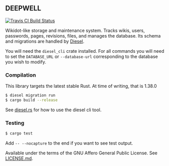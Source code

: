 ## DEEPWELL
[![Travis CI Build Status](https://travis-ci.org/Nu-SCPTheme/deepwell.svg?branch=master)](https://travis-ci.org/Nu-SCPTheme/deepwell)

Wikidot-like storage and maintenance system. Tracks wikis, users, passwords, pages, revisions, files, and manages the database. Its schema and migrations are handled by [Diesel](https://diesel.rs/).

You will need the `diesel_cli` crate installed. For all commands you will need to set the
`DATABASE_URL` or `--database-url` corresponding to the database you wish to modify.

### Compilation
This library targets the latest stable Rust. At time of writing, that is 1.38.0

```sh
$ diesel migration run
$ cargo build --release
```

See [diesel.rs](https://diesel.rs/guides/getting-started/) for how to use the diesel cli tool.

### Testing
```sh
$ cargo test
```

Add `-- --nocapture` to the end if you want to see test output.

Available under the terms of the GNU Affero General Public License. See [LICENSE.md](LICENSE).
